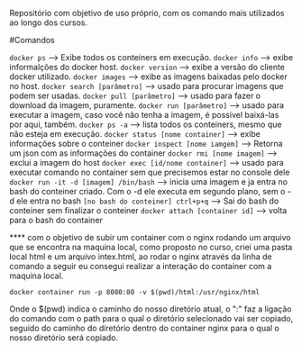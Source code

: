 Repositório com objetivo de uso próprio, com os comando mais utilizados ao longo dos cursos.

#Comandos

`docker ps` 				--> Exibe todos os conteiners em execução.
`docker info` 				--> exibe informalções do docker host.
`docker version` 				--> exibe a versão do cliente docker utilizado.
`docker images` 				--> exibe as imagens baixadas pelo docker no host.
`docker search [parâmetro]`		--> usado para procurar imagens que podem ser usadas.
`docker pull [parâmetro]`			--> usado para fazer o download da imagem, puramente. 
`docker run [parâmetro]`			--> usado para executar a imagem, caso você não tenha a imagem, é possivel baixá-las por aqui, também.
`docker ps -a`				--> lista todos os conteiners, mesmo que não esteja em execução.
`docker status [nome container]`		--> exibe informações sobre o conteiner
`docker inspect [nome iamgem]`		--> Retorna um json com as informações do container
`docker rmi [nome imagem]`		--> exclui a imagem do host
`docker exec [id/nome container]`		--> usado para executar comando no container sem que precisemos estar no console dele
`docker run -it -d [imagem] /bin/bash`	--> inicia uma imagem e ja entra no bash do conteiner criado. Com o -d ele executa em segundo plano, sem o -d ele entra no bash
`[no bash do conteiner] ctrl+p+q`		--> Sai do bash do conteiner sem finalizar o conteiner
`docker attach [container id]`		--> volta para o bash do container


**** com o objetivo de subir um container com o nginx rodando um arquivo que se encontra na maquina local, como proposto no curso, criei uma pasta local html e um arquivo intex.html, 
ao rodar o nginx através da linha de comando a seguir eu consegui realizar a interação do container com a maquina local.

```
docker container run -p 8080:80 -v $(pwd)/html:/usr/nginx/html
```

Onde o $(pwd) indica o caminho do nosso diretório atual, o ":" faz a ligação do comando com o path para o qual o diretório selecionado vai ser copiado, seguido do caminho do diretório 
dentro do container nginx para o qual o nosso diretório será copiado.
